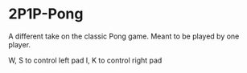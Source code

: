 # 2P1P-Pong

A different take on the classic Pong game. Meant to be played by one player. 

W, S to control left pad
I, K to control right pad
